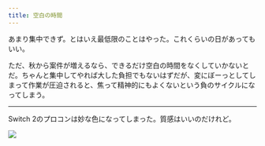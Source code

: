 ```yaml
---
title: 空白の時間
---
```


あまり集中できず。とはいえ最低限のことはやった。これくらいの日があってもいい。

ただ、秋から案件が増えるなら、できるだけ空白の時間をなくしていかないとだ。ちゃんと集中してやれば大した負担でもないはずだが、変にぼーっとしてしまって作業が圧迫されると、焦って精神的にもよくないという負のサイクルになってしまう。

---

Switch 2のプロコンは妙な色になってしまった。質感はいいのだけれど。

![](https://photos.apkas.net/medium/202508/20250820-AR500004.webp)
